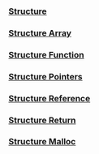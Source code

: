 ### [Structure](CStructure%201.md)

### [Structure Array](CStructureArray.md)

### [Structure Function](CStructureFunction.md)

### [Structure Pointers](CStructurePointers.md)

### [Structure Reference](CStructureReference.md)

### [Structure Return](CStructureReturn.md)

### [Structure Malloc](CStructureMalloc.md)